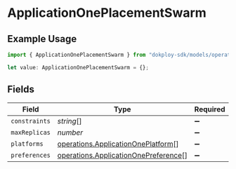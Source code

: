 # ApplicationOnePlacementSwarm

## Example Usage

```typescript
import { ApplicationOnePlacementSwarm } from "dokploy-sdk/models/operations";

let value: ApplicationOnePlacementSwarm = {};
```

## Fields

| Field                                                                                        | Type                                                                                         | Required                                                                                     | Description                                                                                  |
| -------------------------------------------------------------------------------------------- | -------------------------------------------------------------------------------------------- | -------------------------------------------------------------------------------------------- | -------------------------------------------------------------------------------------------- |
| `constraints`                                                                                | *string*[]                                                                                   | :heavy_minus_sign:                                                                           | N/A                                                                                          |
| `maxReplicas`                                                                                | *number*                                                                                     | :heavy_minus_sign:                                                                           | N/A                                                                                          |
| `platforms`                                                                                  | [operations.ApplicationOnePlatform](../../models/operations/applicationoneplatform.md)[]     | :heavy_minus_sign:                                                                           | N/A                                                                                          |
| `preferences`                                                                                | [operations.ApplicationOnePreference](../../models/operations/applicationonepreference.md)[] | :heavy_minus_sign:                                                                           | N/A                                                                                          |